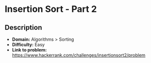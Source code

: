 # Insertion Sort - Part 2

## Description

* **Domain:** Algorithms > Sorting
* **Difficulty:** Easy
* **Link to problem:** https://www.hackerrank.com/challenges/insertionsort2/problem